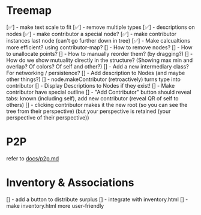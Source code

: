 
# Treemap
[✅] - make text scale to fit
[✅] - remove multiple types
[✅] - descriptions on nodes
[✅] - make contributor a special node?
[✅] - make contributor instances last node (can't go further down in tree)
[✅] - Make calcualtions more efficient? using contributor-map?
[] - How to remove nodes? 
[] - How to unallocate points? 
[] - How to manually reorder them? (by dragging?)
[] - How do we show mutuality directly in the structure? (Showing max min and overlap? Of colors? Of self and other?)
[] - Add a new intermediary class? For networking / persistence?
[] - Add description to Nodes (and maybe other things?)
[] - node.makeContributor (retroactively) turns type into contributor
[] - Display Descriptions to Nodes if they exist! 
[] - Make contributor have special outline
[] - "Add Contributor" button should reveal tabs: known (including self), add new contributor (reveal QR of self to others)
[] - clicking contributor makes it the new root 
    (so you can see the tree from their perspective)
    (but your perspective is retained (your perspective of their perspective))

# P2P
refer to [docs/p2p.md](docs/p2p.md)

# Inventory & Associations
[] - add a button to distribute surplus
[] - integrate with inventory.html
[] - make inventory.html more user-friendly